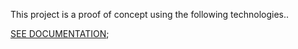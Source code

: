 This project is a proof of concept using the following technologies..

[SEE DOCUMENTATION](https://github.com/tracker1/react-redux-materialui-boilerplate/blob/master/_documentation/index.md);
